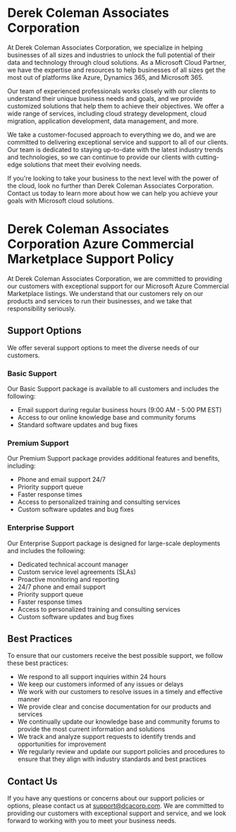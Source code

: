 # Derek Coleman Associates Corporation

At Derek Coleman Associates Corporation, we specialize in helping businesses of all sizes and industries to unlock the full potential of their data and technology through cloud solutions. As a Microsoft Cloud Partner, we have the expertise and resources to help businesses of all sizes get the most out of platforms like Azure, Dynamics 365, and Microsoft 365.

Our team of experienced professionals works closely with our clients to understand their unique business needs and goals, and we provide customized solutions that help them to achieve their objectives. We offer a wide range of services, including cloud strategy development, cloud migration, application development, data management, and more.

We take a customer-focused approach to everything we do, and we are committed to delivering exceptional service and support to all of our clients. Our team is dedicated to staying up-to-date with the latest industry trends and technologies, so we can continue to provide our clients with cutting-edge solutions that meet their evolving needs.

If you're looking to take your business to the next level with the power of the cloud, look no further than Derek Coleman Associates Corporation. Contact us today to learn more about how we can help you achieve your goals with Microsoft cloud solutions.


# Derek Coleman Associates Corporation Azure Commercial Marketplace Support Policy

At Derek Coleman Associates Corporation, we are committed to providing our customers with exceptional support for our Microsoft Azure Commercial Marketplace listings. We understand that our customers rely on our products and services to run their businesses, and we take that responsibility seriously.

## Support Options

We offer several support options to meet the diverse needs of our customers. 

### Basic Support

Our Basic Support package is available to all customers and includes the following:

- Email support during regular business hours (9:00 AM - 5:00 PM EST)
- Access to our online knowledge base and community forums
- Standard software updates and bug fixes

### Premium Support

Our Premium Support package provides additional features and benefits, including:

- Phone and email support 24/7
- Priority support queue
- Faster response times
- Access to personalized training and consulting services
- Custom software updates and bug fixes

### Enterprise Support

Our Enterprise Support package is designed for large-scale deployments and includes the following:

- Dedicated technical account manager
- Custom service level agreements (SLAs)
- Proactive monitoring and reporting
- 24/7 phone and email support
- Priority support queue
- Faster response times
- Access to personalized training and consulting services
- Custom software updates and bug fixes

## Best Practices

To ensure that our customers receive the best possible support, we follow these best practices:

- We respond to all support inquiries within 24 hours
- We keep our customers informed of any issues or delays
- We work with our customers to resolve issues in a timely and effective manner
- We provide clear and concise documentation for our products and services
- We continually update our knowledge base and community forums to provide the most current information and solutions
- We track and analyze support requests to identify trends and opportunities for improvement
- We regularly review and update our support policies and procedures to ensure that they align with industry standards and best practices

## Contact Us

If you have any questions or concerns about our support policies or options, please contact us at support@dcacorp.com. We are committed to providing our customers with exceptional support and service, and we look forward to working with you to meet your business needs.
